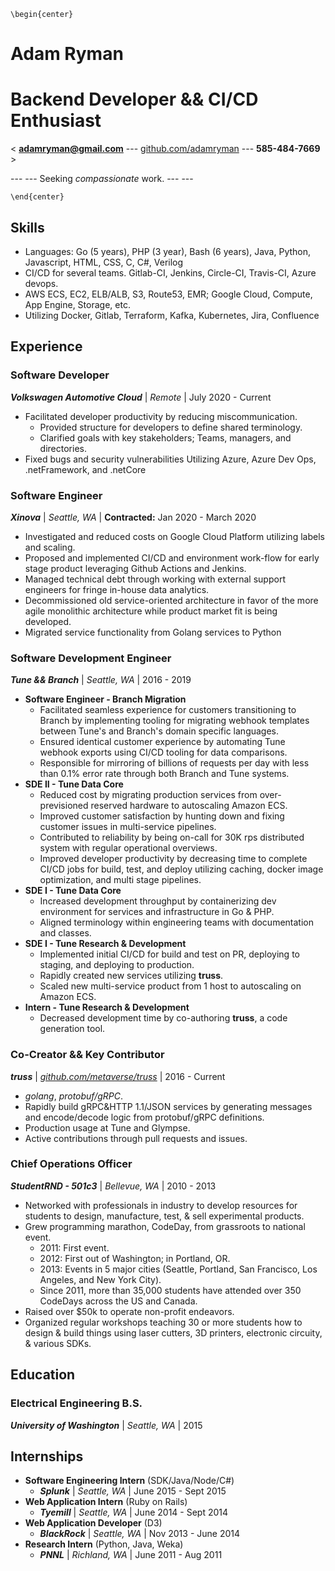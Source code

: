 ```{=latex}
\begin{center}
```
# Adam Ryman

# Backend Developer && CI/CD Enthusiast

< **adamryman@gmail.com** --- [github.com/adamryman](https://github.com/adamryman) --- **585-484-7669** >

--- --- Seeking *compassionate* work. --- ---

```{=latex}
\end{center}
```

## Skills
- Languages: Go (5 years), PHP (3 year), Bash (6 years), Java, Python, Javascript, HTML, CSS, C, C#, Verilog
- CI/CD for several teams. Gitlab-CI, Jenkins, Circle-CI, Travis-CI, Azure devops.
- AWS ECS, EC2, ELB/ALB, S3, Route53, EMR; Google Cloud, Compute, App Engine, Storage, etc.
- Utilizing Docker, Gitlab, Terraform, Kafka, Kubernetes, Jira, Confluence

## Experience

### Software Developer

***Volkswagen Automotive Cloud*** | *Remote* | July 2020 - Current

- Facilitated developer productivity by reducing miscommunication.
	- Provided structure for developers to define shared terminology.
	- Clarified goals with key stakeholders; Teams, managers, and directories.
- Fixed bugs and security vulnerabilities Utilizing Azure, Azure Dev Ops, .netFramework, and .netCore

### Software Engineer

***Xinova*** | *Seattle, WA* | **Contracted:** Jan 2020 - March 2020

- Investigated and reduced costs on Google Cloud Platform utilizing labels and scaling.
- Proposed and implemented CI/CD and environment work-flow for early stage product leveraging Github Actions and Jenkins.
- Managed technical debt through working with external support engineers for fringe in-house data analytics.
- Decommissioned old service-oriented architecture in favor of the more agile monolithic architecture while product market fit is being developed.
- Migrated service functionality from Golang services to Python

### Software Development Engineer

***Tune && Branch*** | *Seattle, WA* | 2016 - 2019

- **Software Engineer - Branch Migration**
	- Facilitated seamless experience for customers transitioning to Branch by implementing tooling for migrating webhook templates between Tune's and Branch's domain specific languages.
	- Ensured identical customer experience by automating Tune webhook exports using CI/CD tooling for data comparisons.
	- Responsible for mirroring of billions of requests per day with less than 0.1% error rate through both Branch and Tune systems.
- **SDE II - Tune Data Core**
	- Reduced cost by migrating production services from over-previsioned reserved hardware to autoscaling Amazon ECS.
	- Improved customer satisfaction by hunting down and fixing customer issues in multi-service pipelines.
	- Contributed to reliability by being on-call for 30K rps distributed system with regular operational overviews.
	- Improved developer productivity by decreasing time to complete CI/CD jobs for build, test, and deploy utilizing caching, docker image optimization, and multi stage pipelines.
- **SDE I - Tune Data Core**
	- Increased development throughput by containerizing dev environment for services and infrastructure in Go & PHP.
	- Aligned terminology within engineering teams with documentation and classes.
- **SDE I - Tune Research & Development**
	- Implemented initial CI/CD for build and test on PR, deploying to staging, and deploying to production.
	- Rapidly created new services utilizing **truss**.
	- Scaled new multi-service product from 1 host to autoscaling on Amazon ECS.
- **Intern - Tune Research & Development**
	- Decreased development time by co-authoring **truss**, a code generation tool.

### Co-Creator && Key Contributor

***truss*** | *[github.com/metaverse/truss](https://github.com/metaverse/truss)* | 2016 - Current

- *golang*, *protobuf/gRPC*.
- Rapidly build gRPC&HTTP 1.1/JSON services by generating messages and encode/decode logic from protobuf/gRPC definitions.
- Production usage at Tune and Glympse.
- Active contributions through pull requests and issues.

### Chief Operations Officer

***StudentRND - 501c3*** | *Bellevue, WA* | 2010 - 2013

- Networked with professionals in industry to develop resources for students to design, manufacture, test, & sell experimental products.
- Grew programming marathon, CodeDay, from grassroots to national event.
	- 2011: First event.
	- 2012: First out of Washington; in Portland, OR.
	- 2013: Events in 5 major cities (Seattle, Portland, San Francisco, Los Angeles, and New York City).
    - Since 2011, more than 35,000 students have attended over 350 CodeDays across the US and Canada.
- Raised over $50k to operate non-profit endeavors.
- Organized regular workshops teaching 30 or more students how to design & build things using laser cutters, 3D printers, electronic circuity, & various SDKs.

## Education

### Electrical Engineering B.S.
 ***University of Washington*** | *Seattle, WA* | 2015

## Internships

- **Software Engineering Intern** (SDK/Java/Node/C#)
	- ***Splunk*** | *Seattle, WA* | June 2015 - Sept 2015
- **Web Application Intern** (Ruby on Rails)
	- ***Tyemill*** | *Seattle, WA* | June 2014 - Sept 2014
- **Web Application Developer** (D3)
	- ***BlackRock*** | *Seattle, WA* | Nov 2013 - June 2014
- **Research Intern** (Python, Java, Weka)
	- ***PNNL*** | *Richland, WA* | June 2011 - Aug 2011

